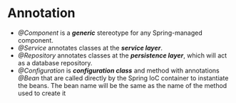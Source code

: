 # Annotation
-   _@Component_  is a _**generic**_ stereotype for any Spring-managed component.
-   _@Service_  annotates classes at the _**service layer**_.
-   _@Repository_  annotates classes at the _**persistence layer**_, which will act as a database repository.
- _@Configuration_ is _**configuration class**_ and method with annotations _@Bean_ that are called directly by the Spring IoC container to instantiate the beans. The bean name will be the same as the name of the method used to create it
<!--stackedit_data:
eyJoaXN0b3J5IjpbLTIwNjI1NzEzMDQsNDE5MTQ0NjgxLDI0MT
MzMzQ1NF19
-->